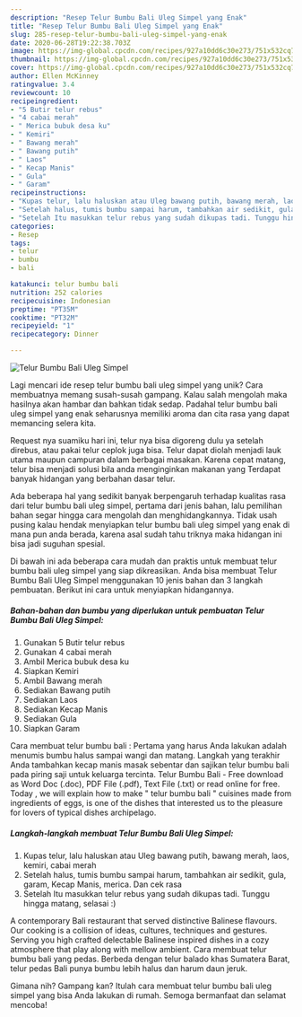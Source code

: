 ```yaml
---
description: "Resep Telur Bumbu Bali Uleg Simpel yang Enak"
title: "Resep Telur Bumbu Bali Uleg Simpel yang Enak"
slug: 285-resep-telur-bumbu-bali-uleg-simpel-yang-enak
date: 2020-06-28T19:22:38.703Z
image: https://img-global.cpcdn.com/recipes/927a10dd6c30e273/751x532cq70/telur-bumbu-bali-uleg-simpel-foto-resep-utama.jpg
thumbnail: https://img-global.cpcdn.com/recipes/927a10dd6c30e273/751x532cq70/telur-bumbu-bali-uleg-simpel-foto-resep-utama.jpg
cover: https://img-global.cpcdn.com/recipes/927a10dd6c30e273/751x532cq70/telur-bumbu-bali-uleg-simpel-foto-resep-utama.jpg
author: Ellen McKinney
ratingvalue: 3.4
reviewcount: 10
recipeingredient:
- "5 Butir telur rebus"
- "4 cabai merah"
- " Merica bubuk desa ku"
- " Kemiri"
- " Bawang merah"
- " Bawang putih"
- " Laos"
- " Kecap Manis"
- " Gula"
- " Garam"
recipeinstructions:
- "Kupas telur, lalu haluskan atau Uleg bawang putih, bawang merah, laos, kemiri, cabai merah"
- "Setelah halus, tumis bumbu sampai harum, tambahkan air sedikit, gula, garam, Kecap Manis, merica. Dan cek rasa"
- "Setelah Itu masukkan telur rebus yang sudah dikupas tadi. Tunggu hingga matang, selasai :)"
categories:
- Resep
tags:
- telur
- bumbu
- bali

katakunci: telur bumbu bali 
nutrition: 252 calories
recipecuisine: Indonesian
preptime: "PT35M"
cooktime: "PT32M"
recipeyield: "1"
recipecategory: Dinner

---
```



![Telur Bumbu Bali Uleg Simpel](https://img-global.cpcdn.com/recipes/927a10dd6c30e273/751x532cq70/telur-bumbu-bali-uleg-simpel-foto-resep-utama.jpg)

Lagi mencari ide resep telur bumbu bali uleg simpel yang unik? Cara membuatnya memang susah-susah gampang. Kalau salah mengolah maka hasilnya akan hambar dan bahkan tidak sedap. Padahal telur bumbu bali uleg simpel yang enak seharusnya memiliki aroma dan cita rasa yang dapat memancing selera kita.

Request nya suamiku hari ini, telur nya bisa digoreng dulu ya setelah direbus, atau pakai telur ceplok juga bisa. Telur dapat diolah menjadi lauk utama maupun campuran dalam berbagai masakan. Karena cepat matang, telur bisa menjadi solusi bila anda menginginkan makanan yang Terdapat banyak hidangan yang berbahan dasar telur.

Ada beberapa hal yang sedikit banyak berpengaruh terhadap kualitas rasa dari telur bumbu bali uleg simpel, pertama dari jenis bahan, lalu pemilihan bahan segar hingga cara mengolah dan menghidangkannya. Tidak usah pusing kalau hendak menyiapkan telur bumbu bali uleg simpel yang enak di mana pun anda berada, karena asal sudah tahu triknya maka hidangan ini bisa jadi suguhan spesial.


Di bawah ini ada beberapa cara mudah dan praktis untuk membuat telur bumbu bali uleg simpel yang siap dikreasikan. Anda bisa membuat Telur Bumbu Bali Uleg Simpel menggunakan 10 jenis bahan dan 3 langkah pembuatan. Berikut ini cara untuk menyiapkan hidangannya.

<!--inarticleads1-->

##### Bahan-bahan dan bumbu yang diperlukan untuk pembuatan Telur Bumbu Bali Uleg Simpel:

1. Gunakan 5 Butir telur rebus
1. Gunakan 4 cabai merah
1. Ambil  Merica bubuk desa ku
1. Siapkan  Kemiri
1. Ambil  Bawang merah
1. Sediakan  Bawang putih
1. Sediakan  Laos
1. Sediakan  Kecap Manis
1. Sediakan  Gula
1. Siapkan  Garam


Cara membuat telur bumbu bali : Pertama yang harus Anda lakukan adalah menumis bumbu halus sampai wangi dan matang. Langkah yang terakhir Anda tambahkan kecap manis masak sebentar dan sajikan telur bumbu bali pada piring saji untuk keluarga tercinta. Telur Bumbu Bali - Free download as Word Doc (.doc), PDF File (.pdf), Text File (.txt) or read online for free. Today , we will explain how to make &#34; telur bumbu bali &#34; cuisines made from ingredients of eggs, is one of the dishes that interested us to the pleasure for lovers of typical dishes archipelago. 

<!--inarticleads2-->

##### Langkah-langkah membuat Telur Bumbu Bali Uleg Simpel:

1. Kupas telur, lalu haluskan atau Uleg bawang putih, bawang merah, laos, kemiri, cabai merah
1. Setelah halus, tumis bumbu sampai harum, tambahkan air sedikit, gula, garam, Kecap Manis, merica. Dan cek rasa
1. Setelah Itu masukkan telur rebus yang sudah dikupas tadi. Tunggu hingga matang, selasai :)


A contemporary Bali restaurant that served distinctive Balinese flavours. Our cooking is a collision of ideas, cultures, techniques and gestures. Serving you high crafted delectable Balinese inspired dishes in a cozy atmosphere that play along with mellow ambient. Cara membuat telur bumbu bali yang pedas. Berbeda dengan telur balado khas Sumatera Barat, telur pedas Bali punya bumbu lebih halus dan harum daun jeruk. 

Gimana nih? Gampang kan? Itulah cara membuat telur bumbu bali uleg simpel yang bisa Anda lakukan di rumah. Semoga bermanfaat dan selamat mencoba!

